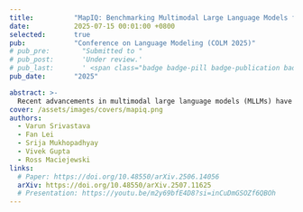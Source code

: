 ```yaml
---
title:          "MapIQ: Benchmarking Multimodal Large Language Models for Map Question Answering"
date:           2025-07-15 00:01:00 +0800
selected:       true
pub:            "Conference on Language Modeling (COLM 2025)"
# pub_pre:        "Submitted to "
# pub_post:       'Under review.'
# pub_last:       ' <span class="badge badge-pill badge-publication badge-success">Spotlight</span>'
pub_date:       "2025"

abstract: >-
  Recent advancements in multimodal large language models (MLLMs) have driven researchers to explore how well these models read data visualizations, e.g., bar charts, scatter plots. More recently, attention has shifted to visual question answering with maps (Map-VQA). However, Map-VQA research has primarily focused on choropleth maps, which cover only a limited range of thematic categories and visual analytical tasks. To address these gaps, we introduce MapIQ, a benchmark dataset comprising 14,706 question-answer pairs across three map types: choropleth maps, cartograms, and proportional symbol maps spanning topics from six distinct themes (e.g., housing, crime). We evaluate multiple MLLMs using six visual analytical tasks, comparing their performance against one another and a human baseline. An additional experiment examining the impact of map design changes (e.g., altered color schemes, modified legend designs, and removal of map elements) provides insights into the robustness and sensitivity of MLLMs, their reliance on internal geographic knowledge, and potential avenues for improving Map-VQA performance.
cover: /assets/images/covers/mapiq.png
authors:
  - Varun Srivastava
  - Fan Lei
  - Srija Mukhopadhyay
  - Vivek Gupta
  - Ross Maciejewski
links:
  # Paper: https://doi.org/10.48550/arXiv.2506.14056
  arXiv: https://doi.org/10.48550/arXiv.2507.11625
  # Presentation: https://youtu.be/m2y69bfE4D8?si=inCuDmGSOZf6QBOh
---
```

